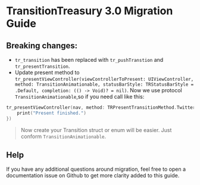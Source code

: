 # TransitionTreasury 3.0 Migration Guide

## Breaking changes:

* `tr_transition` has been replaced with `tr_pushTranstion` and `tr_presentTransition`.
* Update present method to `tr_presentViewController(viewControllerToPresent: UIViewController, method: TransitionAnimationable, statusBarStyle: TRStatusBarStyle = .Default, completion: (() -> Void)? = nil)`. Now we use protocol `TransitionAnimationable`,so if you need call like this:  
```swift
tr_presentViewController(nav, method: TRPresentTransitionMethod.Twitter, completion: {
    print("Present finished.")
})
```

> Now create your Transition struct or enum will be easier. Just conform `TransitionAnimationable`.

## Help

If you have any additional questions around migration, feel free to open a documentation issue on Github to get more clarity added to this guide.
